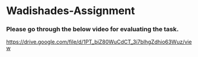# Wadishades-Assignment

### Please go through the below video for evaluating the task.

https://drive.google.com/file/d/1PT_biZ80WuCdCT_3i7blhgZdhio63Wuz/view
